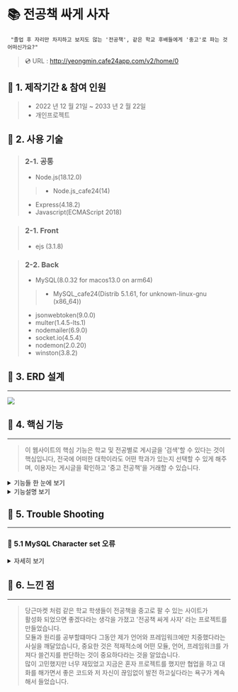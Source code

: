  # :books: 전공책 싸게 사자 

     "졸업 후 자리만 차지하고 보지도 않는 '전공책', 같은 학교 후배들에게 '중고'로 파는 것 어떠신가요?"

> :cd: URL : http://yeongmin.cafe24app.com/v2/home/0
 
## :bookmark: 1. 제작기간 & 참여 인원
>- 2022 년 12 월 21일 ~ 2033 년 2 월 22일
>- 개인프로젝트

## :bookmark: 2. 사용 기술

>### 2-1. 공통
>- Node.js(18.12.0)
>>- Node.js_cafe24(14)
>- Express(4.18.2)
>- Javascript(ECMAScript 2018)

>### 2-1. Front
>- ejs (3.1.8)

>### 2-2. Back
>- MySQL(8.0.32 for macos13.0 on arm64)
>>- MySQL_cafe24(Distrib 5.1.61, for unknown-linux-gnu (x86_64))
>- jsonwebtoken(9.0.0)
>- multer(1.4.5-lts.1)
>- nodemailer(6.9.0)
>- socket.io(4.5.4)
>- nodemon(2.0.20)
>- winston(3.8.2)

## :bookmark: 3. ERD 설계
---
<img src="https://user-images.githubusercontent.com/73753121/220611258-4cc63f5d-ee76-4306-89d5-07123fc17f0c.png">

## :bookmark: 4. 핵심 기능
---

> 이 웹사이트의 핵심 기능은 학교 및 전공별로 게시글을 '검색'할 수 있다는 것이 핵심입니다,   전국에  어떠한 대학이라도 어떤 학과가 있는지 선택할 수 있게 해주며,
이용자는 게시글을 확인하고 '중고 전공책'을 거래할 수 있습니다.
<details>
<summary>기능들 한 눈에 보기</summary>

> :pushpin: 검색
>>- 공공데이터(한국대학교육협의회_대학알리미 대학별 학과정보) 활용

> :pushpin: 회원가입
>>- 이메일 인증
>>- 닉네임 중복 확인

> :pushpin: 로그인
>>- 토큰 발급
>>- 단방향 암호화

> :pushpin: 게시물
>>- 작성
>>- 수정
>>- 삭제
>>- 상태
>>>1. 판매
>>>2. 예약중
>>>3. 판매완료

> :pushpin: 마이페이지
>>- 프로필 수정
>>- 소개글 수정

> :pushpin: 댓글
>>- 작성
>>- 삭제

</details>

<details>
<summary>기능설명 보기</summary>

### :pushpin: 4.1 전체 흐름
<img src="https://user-images.githubusercontent.com/73753121/220662399-039f30e4-dbe6-409e-88aa-f43a41a6e2dd.png">

### :pushpin: 4.2 학과 정보 요청 
[:flashlight: 처리함수 코드확인](https://github.com/yeongmin7870/board/blob/49a91f5223f271b3e5e49c82aad1ebc63725d7a8/myapp/controller/UniversityController.js#L5)
[:flashlight: 공공데이터 요청 함수 코드확인](https://github.com/yeongmin7870/board/blob/97b3ccc933757612476406029a3afc708c4d6401/myapp/models/university.js#L4)

> 공공데이터 api를 요청할때 async, await 문법을 사용해서 동기처리 방식을 사용했습니다.
> 유저가 대학명을 입력하고 '학과'를 요청할때, 서버는 공공데이터 사이트 api를 요청합니다.
> 먼저 현재 총 데이터 수를 가져오고 (총데이터수/7300) 값을 올림한 값으로
> 즉, 총페이지수 만큼 api를 요청합니다,
> 그리고 가져온 데이터를 전처리 하면서 배열에 모두 담아 응답합니다.

### :pushpin: 4.3 이메일 인증 요청

[:flashlight: 이메일 인증 함수 코드확인](https://github.com/yeongmin7870/board/blob/97b3ccc933757612476406029a3afc708c4d6401/myapp/controller/UserController.js#L124)
[:flashlight: SMTP 서버에 요청 코드확인](https://github.com/yeongmin7870/board/blob/97b3ccc933757612476406029a3afc708c4d6401/myapp/modules/mail.js#L6)

> 이메일을 요청받으면 승인코드 랜덤 6자리를 만들고
> Gmail SMTP 전송 수단을 이용해서 이용자에게 메일을 전송합니다.

### :pushpin: 4.4 유저 비밀번호 저장방식

[:flashlight: 암호화를 사용한 회원가입 함수 코드확인](https://github.com/yeongmin7870/board/blob/97b3ccc933757612476406029a3afc708c4d6401/myapp/controller/UserController.js#L87)
[:flashlight: 암호화 방식 코드확인](https://github.com/yeongmin7870/board/blob/97b3ccc933757612476406029a3afc708c4d6401/myapp/modules/crypto.js#L16)

> 기존 비밀번호 문자열에 새로운 문자열을 붙여서
> sha512 알고리즘으로, 9921번 리터럴하고 64길이를 만들어서
> 데이터베이스에 저장했습니다.

</details>

## :bookmark: 5. Trouble Shooting
---

### :pushpin: 5.1 MySQL Character set 오류

<details>
    <summary>자세히 보기</summary>

> ERROR 3780 (HY000): Referencing column 'chat_room_user_id' and referenced column 'user_id' in foreign key constraint 'chat_room_ibfk_1' are incompatible.

>> 채팅 방 유저 아이디를 유저아이디와 제약을 걸어 foreign key를 설정하려고 했는데 이러한 에러가 발생했다. 
>> 처음에는 서로 타입이 맞지 않는지 확인하였지만 동일 에러 발생,
>>  https://stackoverflow.com/questions/21526055/mysql-cannot-create-foreign-key-constraint 사이트에서
>> character set이 서로 맞지 않으면 오류가 날 수 있다는 것을 발견했고
>> 과거 user 테이블을 만들때 character set을 utf8로 설정했던 것이 기억 났고
>> chat_room_user_id 를 uf8 로 설정했더니 해결되었다.
</details>



## :bookmark: 6. 느낀 점
---
> 당근마켓 처럼 같은 학교 학생들이 전공책을 중고로 팔 수 있는 사이트가<br>
> 활성화 되었으면 좋겠다라는 생각을 가졌고 '전공책 싸게 사자' 라는 프로젝트를 만들었습니다.<br>
> 모듈과 원리를 공부할떄마다 그동안 제가 언어와 프레임워크에만 치중했다라는 사실을 깨달았습니다, 중요한 것은 적재적소에 어떤 모듈, 언어, 프레임워크를 가져다 쓸건지를 판단하는 것이 중요하다라는 것을 알았습니다. <br>
> 많이 고민했지만 너무 재밌었고 지금은 혼자 프로젝트를 했지만 협업을 하고 대화를 해가면서 좋은 코드와 저 자신이 끊임없이 발전 하고싶다라는 욕구가 계속해서 들었습니다.<br>



